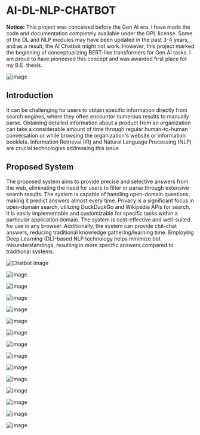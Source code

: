 # AI-DL-NLP-CHATBOT


**Notice:** This project was conceived before the Gen AI era. I have made the code and documentation completely available under the GPL license. Some of the DL and NLP modules may have been updated in the past 3-4 years, and as a result, the AI Chatbot might not work. However, this project marked the beginning of conceptualizing BERT-like transformers for Gen AI tasks. I am proud to have pioneered this concept and was awarded first place for my B.E. thesis.

![image](https://github.com/PandiaJason/AI-DL-NLP-CHATBOT/assets/100123063/594646c3-145f-45f2-9cb9-2b9c3961993f)

## Introduction

It can be challenging for users to obtain specific information directly from search engines, where they often encounter numerous results to manually parse. Obtaining detailed information about a product from an organization can take a considerable amount of time through regular human-to-human conversation or while browsing the organization's website or information booklets. Information Retrieval (IR) and Natural Language Processing (NLP) are crucial technologies addressing this issue.

## Proposed System

The proposed system aims to provide precise and selective answers from the web, eliminating the need for users to filter or parse through extensive search results. The system is capable of handling open-domain questions, making it predict answers almost every time. Privacy is a significant focus in open-domain search, utilizing DuckDuckGo and Wikipedia APIs for search. It is easily implementable and customizable for specific tasks within a particular application domain. The system is cost-effective and well-suited for use in any browser. Additionally, the system can provide chit-chat answers, reducing traditional knowledge gathering/learning time. Employing Deep Learning (DL)-based NLP technology helps minimize bot misunderstandings, resulting in more specific answers compared to traditional systems.

![Chatbot Image](https://github.com/PandiaJason/AI-DL-NLP-CHATBOT/assets/100123063/a960e528-7505-4022-9a0f-c6bd8ac811e5)

![image](https://github.com/PandiaJason/AI-DL-NLP-CHATBOT/assets/100123063/c05eab3a-54f8-449f-a05f-9d22e7c74017)

![image](https://github.com/PandiaJason/AI-DL-NLP-CHATBOT/assets/100123063/a69dfd49-5c84-4fbe-b0cc-8754380451d4)

![image](https://github.com/PandiaJason/AI-DL-NLP-CHATBOT/assets/100123063/c6303a12-ffa2-4e96-a864-2f45ceba8b28)

![image](https://github.com/PandiaJason/AI-DL-NLP-CHATBOT/assets/100123063/7a1d9631-9be9-40c1-bef5-7d8d4221861e)

![image](https://github.com/PandiaJason/AI-DL-NLP-CHATBOT/assets/100123063/fb5c8bfa-5e23-47ea-bbda-c3fe57a0b735)

![image](https://github.com/PandiaJason/AI-DL-NLP-CHATBOT/assets/100123063/e290c1e4-5256-44f4-a3d3-46c71dd300d8)

![image](https://github.com/PandiaJason/AI-DL-NLP-CHATBOT/assets/100123063/bc1145a9-6bfd-425d-894d-d5f5393d59d4)

![image](https://github.com/PandiaJason/AI-DL-NLP-CHATBOT/assets/100123063/0d2c8ec5-ccbc-400e-b814-cc0d272c8c8c)

![image](https://github.com/PandiaJason/AI-DL-NLP-CHATBOT/assets/100123063/ff25caf3-2c7e-44c5-9295-94e384dbef3f)

![image](https://github.com/PandiaJason/AI-DL-NLP-CHATBOT/assets/100123063/89c65f95-c386-4c5a-8657-bd0be62f1975)

![image](https://github.com/PandiaJason/AI-DL-NLP-CHATBOT/assets/100123063/fa1ca602-ca65-4f3c-ad63-d56dd309ef0d)

![image](https://github.com/PandiaJason/AI-DL-NLP-CHATBOT/assets/100123063/c2e1b094-e694-48d3-bffe-8df533d820b4)

![image](https://github.com/PandiaJason/AI-DL-NLP-CHATBOT/assets/100123063/19415886-ae2f-4d55-af1f-25de2814100b)




![image](https://github.com/PandiaJason/AI-DL-NLP-CHATBOT/assets/100123063/3aec6e6c-9fe0-4240-afea-67842db2a8f0)
